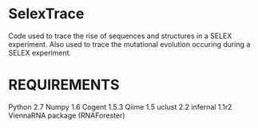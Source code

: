 SelexTrace
==========

Code used to trace the rise of sequences and structures in a SELEX experiment. Also used to trace the mutational evolution occuring during a SELEX experiment.

REQUIREMENTS
==========
Python 2.7
Numpy 1.6
Cogent 1.5.3
Qiime 1.5
uclust 2.2
infernal 1.1r2
ViennaRNA package (RNAForester)
